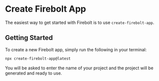 # Create Firebolt App

The easiest way to get started with Firebolt is to use `create-firebolt-app`.

## Getting Started

To create a new Firebolt app, simply run the following in your terminal:

```sh
npx create-firebolt-app@latest
```

You will be asked to enter the name of your project and the project will be generated and ready to use.
